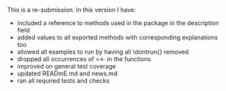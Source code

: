 This is a re-submission. In this version I have:

* included a reference to methods used in the package in the  description field
* added values to all exported methods with corresponding explanations too
* allowed all examples to run by having all \dontrun{} removed
* dropped all occurrences of <<- in the functions 
* improved on general test coverage
* updated READmE.md and news.md
* ran all required tests and checks
